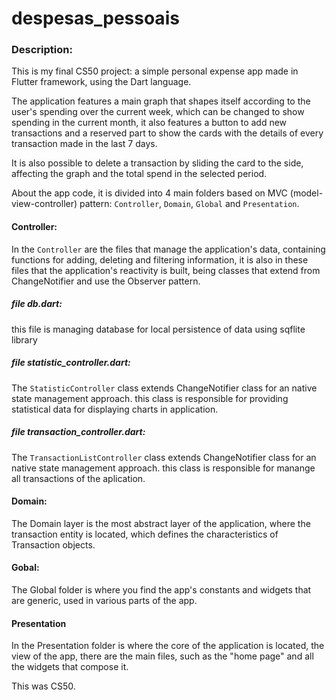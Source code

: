 # despesas_pessoais

 
### Description:
This is my final CS50 project: a simple personal expense app made in Flutter framework, using the Dart language.

The application features a main graph that shapes itself according to the user's spending over the current week, which can be changed to show spending in the current month, it also features a button to add new transactions and a reserved part to show the cards with the details of every transaction made in the last 7 days.

It is also possible to delete a transaction by sliding the card to the side, affecting the graph and the total spend in the selected period.

About the app code, it is divided into 4 main folders based on MVC (model-view-controller) pattern: `Controller`, `Domain`, `Global` and `Presentation`.

#### Controller:
In the `Controller` are the files that manage the application's data, containing functions for adding, deleting and filtering information, it is also in these files that the application's reactivity is built, being classes that extend from ChangeNotifier and use the Observer pattern.


##### file db.dart:
this file is managing database for local persistence of data using sqflite library


##### file statistic_controller.dart:

The `StatisticController` class extends ChangeNotifier class for an native state management approach. this class is responsible for providing statistical data for displaying charts in application.

##### file transaction_controller.dart:

The `TransactionListController` class extends ChangeNotifier class for an native state management approach. this class is responsible for manange all transactions of the aplication.

#### Domain:
The Domain layer is the most abstract layer of the application, where the transaction entity is located, which defines the characteristics of Transaction objects.

#### Gobal:
The Global folder is where you find the app's constants and widgets that are generic, used in various parts of the app.

#### Presentation
In the Presentation folder is where the core of the application is located, the view of the app, there are the main files, such as the "home page" and all the widgets that compose it.


This was CS50.






















